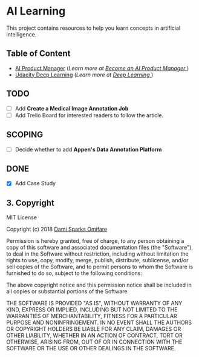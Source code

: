 # AI Learning

This project contains resources to help you learn concepts in artificial intelligence.

## Table of Content

- [AI Product Manager](/ai_product_manager_roadmap) (_Learn more at [Become an AI Product Manager
  ](https://www.udacity.com/course/ai-product-manager-nanodegree--nd088)_)
- [Udacity Deep Learning](/deep-learning-v2-pytorch) (_Learn more at [Deep Learning
  ](https://www.udacity.com/course/deep-learning-nanodegree--nd101)_)

## TODO

- [ ] Add **Create a Medical Image Annotation Job**
- [ ] Add Trello Board for interested readers to follow the article.

## SCOPING

- [ ] Decide whether to add **Appen's Data Annotation Platform**

## DONE

- [x] Add Case Study

## 3. Copyright

MIT License

Copyright (c) 2018 [Dami Sparks Omifare](https://github.com/damisparks)

Permission is hereby granted, free of charge, to any person obtaining a copy
of this software and associated documentation files (the "Software"), to deal
in the Software without restriction, including without limitation the rights
to use, copy, modify, merge, publish, distribute, sublicense, and/or sell
copies of the Software, and to permit persons to whom the Software is
furnished to do so, subject to the following conditions:

The above copyright notice and this permission notice shall be included in all
copies or substantial portions of the Software.

THE SOFTWARE IS PROVIDED "AS IS", WITHOUT WARRANTY OF ANY KIND, EXPRESS OR
IMPLIED, INCLUDING BUT NOT LIMITED TO THE WARRANTIES OF MERCHANTABILITY,
FITNESS FOR A PARTICULAR PURPOSE AND NONINFRINGEMENT. IN NO EVENT SHALL THE
AUTHORS OR COPYRIGHT HOLDERS BE LIABLE FOR ANY CLAIM, DAMAGES OR OTHER
LIABILITY, WHETHER IN AN ACTION OF CONTRACT, TORT OR OTHERWISE, ARISING FROM,
OUT OF OR IN CONNECTION WITH THE SOFTWARE OR THE USE OR OTHER DEALINGS IN THE
SOFTWARE.
